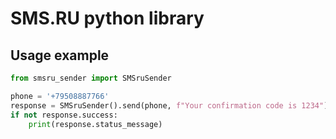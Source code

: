 # SMS.RU python library

## Usage example

```python
from smsru_sender import SMSruSender

phone = '+79508887766'
response = SMSruSender().send(phone, f"Your confirmation code is 1234")
if not response.success:
    print(response.status_message)
```
